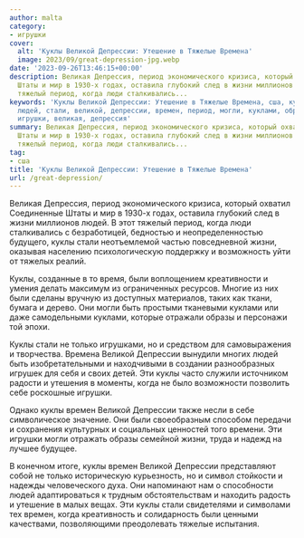 ```yaml
---
author: malta
category:
- игрушки
cover:
  alt: 'Куклы Великой Депрессии: Утешение в Тяжелые Времена'
  image: 2023/09/great-depression-jpg.webp
date: '2023-09-26T13:46:15+00:00'
description: Великая Депрессия, период экономического кризиса, который охватил Соединенные
  Штаты и мир в 1930-х годах, оставила глубокий след в жизни миллионов людей. В этот
  тяжелый период, когда люди сталкивались...
keywords: 'Куклы Великой Депрессии: Утешение в Тяжелые Времена, сша, куклы, жизни,
  людей, стали, великой, депрессии, времен, период, могли, куклами, образы, только,
  игрушки, великая, депрессия'
summary: Великая Депрессия, период экономического кризиса, который охватил Соединенные
  Штаты и мир в 1930-х годах, оставила глубокий след в жизни миллионов людей. В этот
  тяжелый период, когда люди сталкивались...
tag:
- сша
title: 'Куклы Великой Депрессии: Утешение в Тяжелые Времена'
url: /great-depression/
---
```


Великая Депрессия, период экономического кризиса, который охватил Соединенные Штаты и мир в 1930-х годах, оставила глубокий след в жизни миллионов людей. В этот тяжелый период, когда люди сталкивались с безработицей, бедностью и неопределенностью будущего, куклы стали неотъемлемой частью повседневной жизни, оказывая населению психологическую поддержку и возможность уйти от тяжелых реалий.

Куклы, созданные в то время, были воплощением креативности и умения делать максимум из ограниченных ресурсов. Многие из них были сделаны вручную из доступных материалов, таких как ткани, бумага и дерево. Они могли быть простыми тканевыми куклами или даже самодельными куклами, которые отражали образы и персонажи той эпохи.

Куклы стали не только игрушками, но и средством для самовыражения и творчества. Времена Великой Депрессии вынудили многих людей быть изобретательными и находчивыми в создании разнообразных игрушек для себя и своих детей. Эти куклы часто служили источником радости и утешения в моменты, когда не было возможности позволить себе роскошные игрушки.

Однако куклы времен Великой Депрессии также несли в себе символическое значение. Они были своеобразным способом передачи и сохранения культурных и социальных ценностей того времени. Эти игрушки могли отражать образы семейной жизни, труда и надежд на лучшее будущее.

В конечном итоге, куклы времен Великой Депрессии представляют собой не только историческую курьезность, но и символ стойкости и надежды человеческого духа. Они напоминают нам о способности людей адаптироваться к трудным обстоятельствам и находить радость и утешение в малых вещах. Эти куклы стали свидетелями и символами тех времен, когда креативность и солидарность были ценными качествами, позволяющими преодолевать тяжелые испытания.